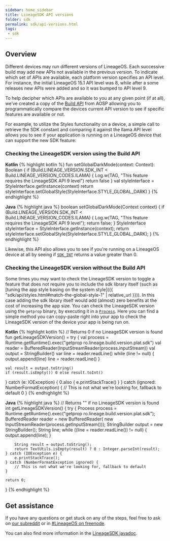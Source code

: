 ```yaml
---
sidebar: home_sidebar
title: LineageSDK API versions
folder: sdk
permalink: sdk/api-versions.html
tags:
 - sdk
---
```


## Overview

Different devices may run different versions of LineageOS. Each successive build may add new APIs not available in the previous version.
To indicate which set of APIs are available, each platform version specifies an API level.
For instance, the initial LineageOS 15.1 API level was 8, while after a some releases new APIs were added and so it was bumped to API level 9.

To help decipher which APIs are available to you at any given point (if at all), we’ve created a copy
of the [Build API](https://lineageos.github.io/android_lineage-sdk/reference/lineageos/os/Build.html) from AOSP allowing you to programmatically
compare the devices current API version to see if specific features are available or not.

For example, to utilize the Styles functionality on a device, a simple call to retrieve the SDK
constant and comparing it against the Ilama API level allows you to see if your application is running
on a LineageOS device that can support the new SDK feature:

### Checking the LineageSDK version using the Build API

**Kotlin**
{% highlight kotlin %}
fun setGlobalDarkMode(context: Context): Boolean {
    if (Build.LINEAGE_VERSION.SDK_INT < Build.LINEAGE_VERSION_CODES.ILAMA) {
        Log.w(TAG, "This feature requires the LineageSDK API 9 level")
        return false
    }
    val styleInterface = StyleInterface.getInstance(context)
    return styleInterface.setGlobalStyle(StyleInterface.STYLE_GLOBAL_DARK)
}
{% endhighlight %}

**Java**
{% highlight java %}
boolean setGlobalDarkMode(Context context) {
    if (Build.LINEAGE_VERSION.SDK_INT < Build.LINEAGE_VERSION_CODES.ILAMA) {
        Log.w(TAG, "This feature requires the LineageSDK API 9 level");
        return false;
    }
    StyleInterface styleInterface = StyleInterface.getInstance(context);
    return styleInterface.setGlobalStyle(StyleInterface.STYLE_GLOBAL_DARK);
}
{% endhighlight %}

Likewise, this API also allows you to see if you're running on a LineageOS device at all by seeing if [`SDK_INT`](https://lineageos.github.io/android_lineage-sdk/reference/lineageos/os/Build.LINEAGE_VERSION.html#SDK_INT) returns a value greater than 0.

### Checking the LineageSDK version without the Build API

Some times you may want to check the LineageSDK version to toggle a feature that does not require you to
include the sdk library itself (such as [tuning the app style basing on the system style]({{ "sdk/api/styles.html#match-the-global-style-1" | relative_url }})).
In this case adding the sdk library itself would add (almost) zero benefits at the cost of increasing the app size.
You can check the LineageSDK version using the `getprop` binary, by executing it in a [`Process`](https://docs.oracle.com/javase/8/docs/api/java/lang/Process.html).
Here you can find a simple method you can copy-paste right into your app to check the LineageSDK version of the device your app is being run on.

**Kotlin**
{% highlight kotlin %}
// Returns 0 if no LineageSDK version is found
fun getLineageSDKVersion() = try {
    val process = Runtime.getRuntime().exec("getprop ro.lineage.build.version.plat.sdk")
    val reader = BufferedReader(InputStreamReader(process.inputStream))
    val output = StringBuilder()
    var line = reader.readLine()
    while (line != null) {
        output.append(line)
        line = reader.readLine()
    }

    val result = output.toString()
    if (result.isEmpty()) 0 else result.toInt()
} catch (e: IOException) {
    0.also { e.printStackTrace() }
} catch (ignored: NumberFormatException) {
    // This is not what we're looking for, fallback to default
    0
}
{% endhighlight %}

**Java**
{% highlight java %}
// Returns "" if no LineageSDK version is found
int getLineageSDKVersion() {
    try {
        Process process = Runtime.getRuntime().exec("getprop ro.lineage.build.version.plat.sdk");
        BufferedReader reader = new BufferedReader(
                    new InputStreamReader(process.getInputStream()));
        StringBuilder output = new StringBuilder();
        String line;
        while ((line = reader.readLine()) != null) {
            output.append(line);
        }

        String result = output.toString();
        return TextUtils.isEmpty(result) ? 0 : Integer.parseInt(result);
    } catch (IOException e) {
        e.printStackTrace();
    } catch (NumberFormatException ignored) {
        // This is not what we're looking for, fallback to default
    }

    return 0;
}
{% endhighlight %}



## Get assistance

If you have any questions or get stuck on any of the steps, feel free to ask on [our subreddit](https://reddit.com/r/LineageOS) or in
[#LineageOS on freenode](https://webchat.freenode.net/?channels=LineageOS).

You can also find more information in the [LineageSDK javadoc](https://lineageos.github.io/android_lineage-sdk).
